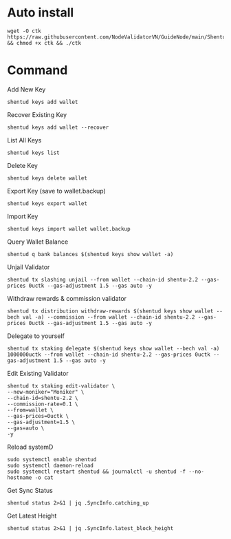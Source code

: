 # Auto install

    wget -O ctk https://raw.githubusercontent.com/NodeValidatorVN/GuideNode/main/Shentu/ctk && chmod +x ctk && ./ctk

# Command

Add New Key

    shentud keys add wallet

Recover Existing Key

    shentud keys add wallet --recover

List All Keys

    shentud keys list

Delete Key

    shentud keys delete wallet

Export Key (save to wallet.backup)

    shentud keys export wallet

Import Key

    shentud keys import wallet wallet.backup

Query Wallet Balance

    shentud q bank balances $(shentud keys show wallet -a)

Unjail Validator

    shentud tx slashing unjail --from wallet --chain-id shentu-2.2 --gas-prices 0uctk --gas-adjustment 1.5 --gas auto -y

Withdraw rewards & commission validator

    shentud tx distribution withdraw-rewards $(shentud keys show wallet --bech val -a) --commission --from wallet --chain-id shentu-2.2 --gas-prices 0uctk --gas-adjustment 1.5 --gas auto -y 

Delegate to yourself

    shentud tx staking delegate $(shentud keys show wallet --bech val -a) 1000000uctk --from wallet --chain-id shentu-2.2 --gas-prices 0uctk --gas-adjustment 1.5 --gas auto -y

Edit Existing Validator

    shentud tx staking edit-validator \
    --new-moniker="Moniker" \
    --chain-id=shentu-2.2 \
    --commission-rate=0.1 \
    --from=wallet \
    --gas-prices=0uctk \
    --gas-adjustment=1.5 \
    --gas=auto \
    -y

Reload systemD

    sudo systemctl enable shentud 
    sudo systemctl daemon-reload
    sudo systemctl restart shentud && journalctl -u shentud -f --no-hostname -o cat
    
Get Sync Status

    shentud status 2>&1 | jq .SyncInfo.catching_up

Get Latest Height

    shentud status 2>&1 | jq .SyncInfo.latest_block_height
